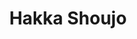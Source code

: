 --- 
title: "Hakka Shoujo"
publishdate: "2019-10-5T16:48:46+02:00"
src: "https://365manga.net/manga/hakka-shoujo"
image: "https://data.365manga.net/images/thumbnails/1402-hakka-shoujo.jpg"
description: "Fumi Koito used to be raised by an old housekeeper named Hatoko Natsuyaki. He would call her 'Peppermint Nanny' because she would eat his leftover peppermint candy drops—because he hates how they taste—then breathe into his nose because he likes the smell. Now Fumi is in his mid-20's and living on his own as a cram school teacher. One day a little girl no more than nine years old shows…"
---